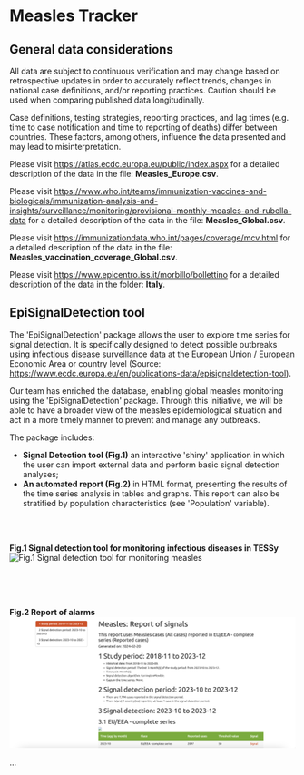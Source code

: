 # Measles Tracker

## General data considerations
All data are subject to continuous verification and may change based on retrospective updates in order to accurately reflect trends, changes in national case definitions, and/or reporting practices. Caution should be used when comparing published data longitudinally.

Case definitions, testing strategies, reporting practices, and lag times (e.g. time to case notification and time to reporting of deaths) differ between countries. These factors, among others, influence the data presented and may lead to misinterpretation.

Please visit https://atlas.ecdc.europa.eu/public/index.aspx for a detailed description of the data in the file: <b>Measles_Europe.csv</b>. 

Please visit https://www.who.int/teams/immunization-vaccines-and-biologicals/immunization-analysis-and-insights/surveillance/monitoring/provisional-monthly-measles-and-rubella-data for a detailed description of the data in the file: <b>Measles_Global.csv</b>. 

Please visit https://immunizationdata.who.int/pages/coverage/mcv.html for a detailed description of the data in the file: <b>Measles_vaccination_coverage_Global.csv</b>.  

Please visit https://www.epicentro.iss.it/morbillo/bollettino for a detailed description of the data in the folder: <b>Italy</b>. 

## EpiSignalDetection tool

The 'EpiSignalDetection' package allows the user to explore time series for signal detection. 
It is specifically designed to detect possible outbreaks using infectious disease surveillance data 
at the European Union / European Economic Area or country level (Source: https://www.ecdc.europa.eu/en/publications-data/episignaldetection-tool). 

Our team has enriched the database, enabling global measles monitoring using the 'EpiSignalDetection' package. Through this initiative, we will be able to have a broader view of the measles epidemiological situation and act in a more timely manner to prevent and manage any outbreaks.


The package includes:

* __Signal Detection tool (Fig.1)__ an interactive 'shiny' application 
in which the user can import external data and perform basic signal detection analyses;
* __An automated report (Fig.2)__ in HTML format, presenting the results 
of the time series analysis in tables and graphs. This report can also be 
stratified by population characteristics (see 'Population' variable).

<br>
<br>

__Fig.1 Signal detection tool for monitoring infectious diseases in TESSy__
![](figures/app_full_screenshot20181022.png "Fig.1 Signal detection tool for monitoring measles")

<br>
<br>
<br>

__Fig.2 Report of alarms__
![](figures/report_screenshot.png "Fig.2 Report of alarms")

...
